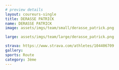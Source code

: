 ```yaml
---
# preview details
layout: coureurs-single
title: DERASSE PATRICK
name: DERASSE PATRICK
image: assets/imgs/team/small/derasse_patrick.png

large: assets/imgs/team/large/derasse_patrick.png

strava: https://www.strava.com/athletes/104406709
gallery:
sports: Route
category: 3ème
---
```


